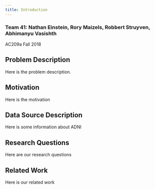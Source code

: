 ```yaml
---
title: Introduction
---
```


### Team 41: Nathan Einstein, Rory Maizels, Robbert Struyven, Abhimanyu Vasishth
AC209a Fall 2018

## Problem Description

Here is the problem description.

## Motivation

Here is the motivation

## Data Source Description

Here is some information about ADNI

## Research Questions

Here are our research questions

## Related Work

Here is our related work

